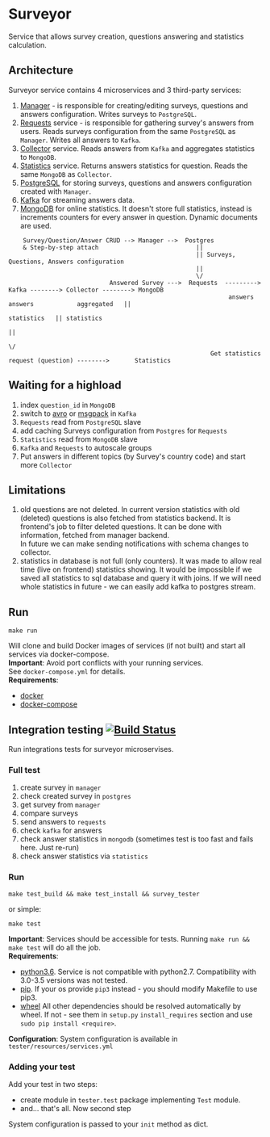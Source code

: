 # Surveyor 
Service that allows survey creation, questions answering and statistics calculation.  
## Architecture
Surveyor service contains 4 microservices and 3 third-party services:
1. [Manager](https://github.com/comtihon/survey_manager) - is responsible for creating/editing surveys, questions and 
answers configuration. Writes surveys to `PostgreSQL`.
2. [Requests](https://github.com/comtihon/survey_requests) service - is responsible for gathering survey's answers from
users. Reads surveys configuration from the same `PostgreSQL` as `Manager`. Writes all answers to `Kafka`.
3. [Collector](https://github.com/comtihon/survey_collector) service. Reads answers from `Kafka` and aggregates statistics
to `MongoDB`.
4. [Statistics](https://github.com/comtihon/survey_statistics) service. Returns answers statistics for question. Reads
the same `MongoDB` as `Collector`.
5. [PostgreSQL](https://www.postgresql.org) for storing surveys, questions and answers configuration created with 
`Manager`.
6. [Kafka](https://kafka.apache.org/) for streaming answers data.
7. [MongoDB](https://www.mongodb.com/) for online statistics. It doesn't store full statistics, instead is increments 
counters for every answer in question. Dynamic documents are used.

```
    Survey/Question/Answer CRUD --> Manager -->  Postgres
    & Step-by-step attach                           ||
                                                    || Surveys, Questions, Answers configuration
                                                    ||
                                                    \/
                            Answered Survey --->  Requests  ---------> Kafka --------> Collector --------> MongoDB
                                                             answers          answers            aggregated   ||
                                                                                                 statistics   || statistics
                                                                                                              ||
                                                                                                              \/
                                                        Get statistics request (question) -------->       Statistics
```
## Waiting for a highload
1. index `question_id` in `MongoDB`
2. switch to [avro](https://avro.apache.org/) or [msgpack](http://msgpack.org/index.html) in `Kafka`
3. `Requests` read from `PostgreSQL` slave
4. add caching Surveys configuration from `Postgres` for `Requests`
5. `Statistics` read from `MongoDB` slave
6. `Kafka` and `Requests` to autoscale groups
7. Put answers in different topics (by Survey's country code) and start more `Collector`

## Limitations
1. old questions are not deleted.
In current version statistics with old (deleted) questions is also fetched from statistics backend. 
It is frontend's job to filter deleted questions. It can be done with information, fetched from manager backend.  
In future we can make sending notifications with schema changes to collector.
2. statistics in database is not full (only counters).
It was made to allow real time (live on frontend) statistics showing. It would be impossible if we saved all statistics 
to sql database and query it with joins. If we will need whole statistics in future - we can easily add kafka to 
postgres stream.

## Run

    make run
Will clone and build Docker images of services (if not built) and start all services via docker-compose.   
__Important__: Avoid port conflicts with your running services.  
See `docker-compose.yml` for details.  
__Requirements__:  
* [docker](https://www.docker.com/)
* [docker-compose](https://docs.docker.com/compose/)

## Integration testing  [![Build Status](https://travis-ci.org/comtihon/surveyor.svg?branch=master)](https://travis-ci.org/comtihon/surveyor)
Run integrations tests for surveyor microservises.
### Full test
1. create survey in `manager`
2. check created survey in `postgres`
3. get survey from `manager`
4. compare surveys
5. send answers to `requests`
6. check `kafka` for answers
7. check answer statistics in `mongodb` (sometimes test is too fast and fails here. Just re-run)
8. check answer statistics via `statistics`
### Run

    make test_build && make test_install && survey_tester
or simple:

    make test
__Important__: Services should be accessible for tests. Running `make run && make test` will do all the job.   
__Requirements__:
* [python3.6](https://www.python.org/downloads/release/python-360/). Service is not compatible with python2.7. 
Compatibility with 3.0-3.5 versions was not tested.
* [pip](https://pypi.python.org/pypi/pip). If your os provide `pip3` instead - you should modify Makefile to use pip3.
* [wheel](https://pypi.python.org/pypi/wheel)
All other dependencies should be resolved automatically by wheel. 
If not - see them in `setup.py` `install_requires` section and use `sudo pip install <require>`.

__Configuration__:
System configuration is available in `tester/resources/services.yml`

### Adding your test
Add your test in two steps:
 * create module in `tester.test` package implementing `Test` module.
 * and... that's all. Now second step  

System configuration is passed to your `init` method as dict.
